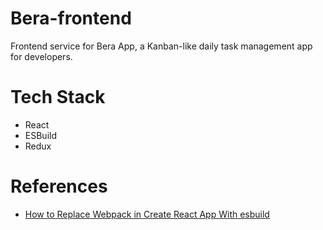 # Bera-frontend

Frontend service for Bera App, a Kanban-like daily task management app for developers.

# Tech Stack

- React
- ESBuild
- Redux

# References

- [How to Replace Webpack in Create React App With esbuild](https://devtails.xyz/how-to-replace-webpack-in-create-react-app-with-esbuild)
